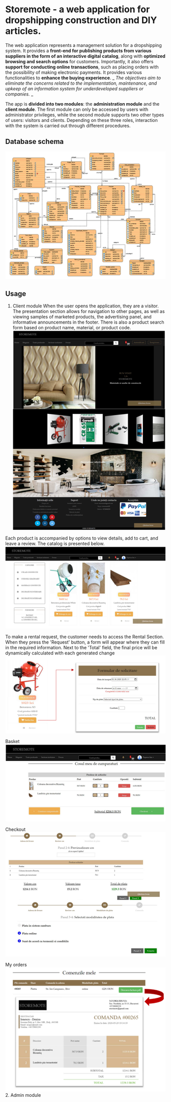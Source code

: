 # Storemote - a web application for dropshipping construction and DIY articles.

The web application represents a management solution for a dropshipping system. It provides a **front-end for publishing products from various suppliers in the form of an interactive digital catalog**, along with **optimized browsing and search options** for customers. Importantly, it also offers **support for conducting online transactions**, such as placing orders with the possibility of making electronic payments. It provides various functionalities to **enhance the buying experience**. _ _The objectives aim to eliminate the concerns related to the implementation, maintenance, and upkeep of an information system for underdeveloped suppliers or companies._ _

The app is **divided into two modules**: the **administration module** and the **client module**. The first module can only be accessed by users with administrator privileges, while the second module supports two other types of users: visitors and clients. Depending on these three roles, interaction with the system is carried out through different procedures.

## Database schema
![](./screenshots/db.png)

## Usage
1. Client module
When the user opens the application, they are a visitor. The presentation section allows for navigation to other pages, as well as viewing samples of marketed products, the advertising panel, and informative announcements in the footer. There is also a product search form based on product name, material, or product code.
![](./screenshots/landing.png)

Each product is accompanied by options to view details, add to cart, and leave a review. The catalog is presented below.
![](./screenshots/catalog.png)

To make a rental request, the customer needs to access the Rental Section. When they press the 'Request' button, a form will appear where they can fill in the required information. Next to the 'Total' field, the final price will be dynamically calculated with each generated change
![](./screenshots/rental.png)

Basket
![](./screenshots/basket.png)

Checkout
![](./screenshots/checkout.png)

My orders
![](./screenshots/orders.png)
2. Admin module